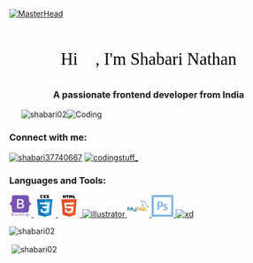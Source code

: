 [![MasterHead](https://user-images.githubusercontent.com/83392438/176866853-ca910013-f924-4ba2-b97f-d0ed186828f1.png)](https://github.com/Shabari02)
<h1 align="center" style="
    font-family: Comfortaa, display;
    font-size: 31px;
    font-weight: 200;
    color: rgba(0, 0, 0, 1);
    text-transform: none;
    font-style: normal;
    text-decoration: none;
    line-height: 2em;
    letter-spacing: 0px;
">Hi 👋, I'm Shabari Nathan</h1>
<h3 align="center">A passionate frontend developer from India</h3>

<img align="right" alt="Coding" width="400" src="https://cdn.dribbble.com/users/1162077/screenshots/3848914/programmer.gif">

<p align="right"> <img src="https://komarev.com/ghpvc/?username=shabari02&label=Profile%20views&color=0e75b6&style=flat" alt="shabari02" /> </p>

<h3 align="left">Connect with me:</h3>
<p align="left">
<a href="https://twitter.com/shabari37740667" target="blank"><img align="center" src="https://raw.githubusercontent.com/rahuldkjain/github-profile-readme-generator/master/src/images/icons/Social/twitter.svg" alt="shabari37740667" height="30" width="40" /></a>
<a href="https://instagram.com/codingstuff_" target="blank"><img align="center" src="https://raw.githubusercontent.com/rahuldkjain/github-profile-readme-generator/master/src/images/icons/Social/instagram.svg" alt="codingstuff_" height="30" width="40" /></a>
</p>

<h3 align="left">Languages and Tools:</h3>
<p align="left"> <a href="https://getbootstrap.com" target="_blank" rel="noreferrer"> <img src="https://raw.githubusercontent.com/devicons/devicon/master/icons/bootstrap/bootstrap-plain-wordmark.svg" alt="bootstrap" width="40" height="40"/> </a> <a href="https://www.w3schools.com/css/" target="_blank" rel="noreferrer"> <img src="https://raw.githubusercontent.com/devicons/devicon/master/icons/css3/css3-original-wordmark.svg" alt="css3" width="40" height="40"/> </a> <a href="https://www.w3.org/html/" target="_blank" rel="noreferrer"> <img src="https://raw.githubusercontent.com/devicons/devicon/master/icons/html5/html5-original-wordmark.svg" alt="html5" width="40" height="40"/> </a> <a href="https://www.adobe.com/in/products/illustrator.html" target="_blank" rel="noreferrer"> <img src="https://www.vectorlogo.zone/logos/adobe_illustrator/adobe_illustrator-icon.svg" alt="illustrator" width="40" height="40"/> </a> <a href="https://www.mysql.com/" target="_blank" rel="noreferrer"> <img src="https://raw.githubusercontent.com/devicons/devicon/master/icons/mysql/mysql-original-wordmark.svg" alt="mysql" width="40" height="40"/> </a> <a href="https://www.photoshop.com/en" target="_blank" rel="noreferrer"> <img src="https://raw.githubusercontent.com/devicons/devicon/master/icons/photoshop/photoshop-line.svg" alt="photoshop" width="40" height="40"/> </a> <a href="https://www.adobe.com/products/xd.html" target="_blank" rel="noreferrer"> <img src="https://cdn.worldvectorlogo.com/logos/adobe-xd.svg" alt="xd" width="40" height="40"/> </a> </p>

<p><img align="left" src="https://github-readme-stats.vercel.app/api/top-langs?username=shabari02&show_icons=true&locale=en&layout=compact" alt="shabari02" /></p><br>

<p>&nbsp;<img align="center" src="https://github-readme-stats.vercel.app/api?username=shabari02&show_icons=true&locale=en" alt="shabari02" /></p>

